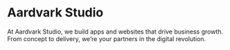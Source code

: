 # Aardvark Studio

At Aardvark Studio, we build apps and websites that drive business growth. From concept to delivery, we’re your partners in the digital revolution.
